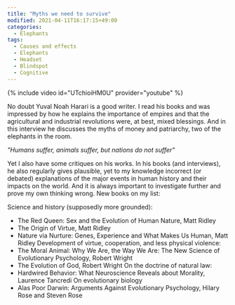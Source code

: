 ```yaml
---
title: "Myths we need to survive"
modified: 2021-04-11T16:17:15+49:00
categories:
  - Elephants
tags:
  - Causes and effects
  - Elephants
  - Headset
  - Blindspot
  - Cognitive
---
```


{% include video id="UTchioiHM0U" provider="youtube" %}

No doubt Yuval Noah Harari is a good writer. I read his books and was impressed by how he explains the importance of empires and that the agricultural and industrial revolutions were, at best, mixed blessings. And in this interview he discusses the myths of money and patriarchy, two of the elephants in the room. 

_"Humans suffer, animals suffer, but nations do not suffer"_

Yet I also have some critiques on his works. In his books (and interviews), he also regularly gives plausible, yet to my knowledge incorrect (or debated) explanations of the major events in human history and their impacts on the world. And it is always important to investigate further and prove my own thinking wrong. New books on my list:

Science and history (supposedly more grounded):
* The Red Queen: Sex and the Evolution of Human Nature, Matt Ridley 
* The Origin of Virtue, Matt Ridley
* Nature via Nurture: Genes, Experience and What Makes Us Human, Matt Ridley 
Development of virtue, cooperation, and less physical violence:
* The Moral Animal: Why We Are, the Way We Are: The New Science of Evolutionary Psychology, Robert Wright
* The Evolution of God, Robert Wright
On the doctrine of natural law:
* Hardwired Behavior: What Neuroscience Reveals about Morality, Laurence Tancredi
On evolutionary biology
* Alas Poor Darwin: Arguments Against Evolutionary Psychology, Hilary Rose and Steven Rose 


